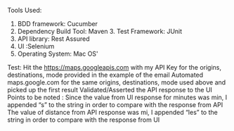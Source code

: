 Tools Used:

1. BDD framework: Cucumber
2. Dependency Build Tool: Maven 3. Test Framework: JUnit
4. API library: Rest Assured
5. UI :Selenium
6. Operating System: Mac OS'

Test:
Hit the https://maps.googleapis.com with my API Key for the origins, destinations, mode provided in the example of the email
Automated maps.google.com for the same origins, destinations, mode used above and picked up the first result
Validated/Asserted the API response to the UI Points to be noted :
Since the value from UI response for minutes was min, I appended “s” to the string in order to compare with the response from API
The value of distance from API response was mi, I appended “les” to the string in order to compare with the response from UI
